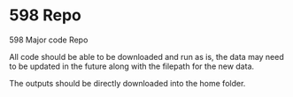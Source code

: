 # 598 Repo
598 Major code Repo

All code should be able to be downloaded and run as is, the data may need to be updated in the future along with the filepath for the new data.

The outputs should be directly downloaded into the home folder.
